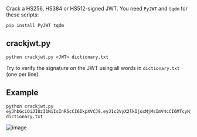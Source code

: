 Crack a HS256, HS384 or HS512-signed JWT. You need `PyJWT` and `tqdm` for these scripts:

    pip install PyJWT tqdm

## crackjwt.py

    python crackjwt.py <JWT> dictionary.txt

Try to verify the signature on the JWT using all words in `dictionary.txt` (one per line).

## Example
```
python crackjwt.py eyJhbGciOiJIUzI1NiIsInR5cCI6IkpXVCJ9.eyJ1c2VyX2lkIjoxMjMsImV4cCI6MTcyNjQxNDI0Mn0.bYbO0lk3XoqfT1SXBT9pJ5iH1kxsHSdDB6jy2VjVyZY dictionary.txt
```
![image](https://github.com/user-attachments/assets/53db5521-48c8-4fab-a798-e8069675f388)
